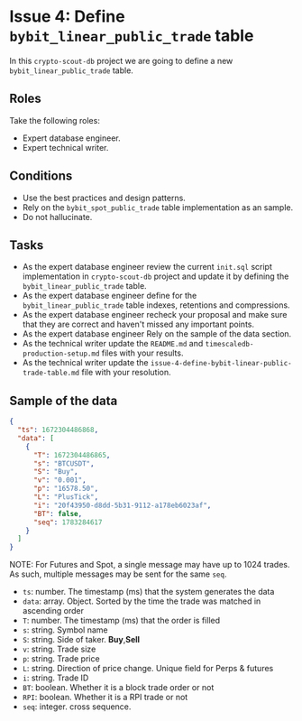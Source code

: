 # Issue 4: Define `bybit_linear_public_trade` table

In this `crypto-scout-db` project we are going to define a new `bybit_linear_public_trade` table.

## Roles

Take the following roles:

- Expert database engineer.
- Expert technical writer.

## Conditions

- Use the best practices and design patterns.
- Rely on the `bybit_spot_public_trade` table implementation as an sample.
- Do not hallucinate.

## Tasks

- As the expert database engineer review the current `init.sql` script implementation in `crypto-scout-db` project and
  update it by defining the `bybit_linear_public_trade` table.
- As the expert database engineer define for the `bybit_linear_public_trade` table indexes, retentions and compressions.
- As the expert database engineer recheck your proposal and make sure that they are correct and haven't missed any
  important points.
- As the expert database engineer Rely on the sample of the data section.
- As the technical writer update the `README.md` and `timescaledb-production-setup.md` files with your results.
- As the technical writer update the `issue-4-define-bybit-linear-public-trade-table.md` file with your resolution.

## Sample of the data

```json
{
  "ts": 1672304486868,
  "data": [
    {
      "T": 1672304486865,
      "s": "BTCUSDT",
      "S": "Buy",
      "v": "0.001",
      "p": "16578.50",
      "L": "PlusTick",
      "i": "20f43950-d8dd-5b31-9112-a178eb6023af",
      "BT": false,
      "seq": 1783284617
    }
  ]
}
```

NOTE: For Futures and Spot, a single message may have up to 1024 trades. As such, multiple messages may be sent for the
same `seq`.

- `ts`: number. The timestamp (ms) that the system generates the data
- `data`: array. Object. Sorted by the time the trade was matched in ascending order
- `T`: number. The timestamp (ms) that the order is filled
- `s`: string. Symbol name
- `S`: string. Side of taker. **Buy**,**Sell**
- `v`: string. Trade size
- `p`: string. Trade price
- `L`: string. Direction of price change. Unique field for Perps & futures
- `i`: string. Trade ID
- `BT`: boolean. Whether it is a block trade order or not
- `RPI`: boolean. Whether it is a RPI trade or not
- `seq`: integer. cross sequence.

